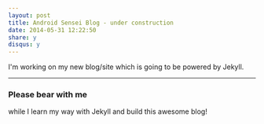 ```yaml
---
layout: post
title: Android Sensei Blog - under construction
date: 2014-05-31 12:22:50
share: y
disqus: y
---
```


I'm working on my new blog/site which is going to be powered by Jekyll.



---



### Please bear with me
while I learn my way with Jekyll and build this awesome blog!
